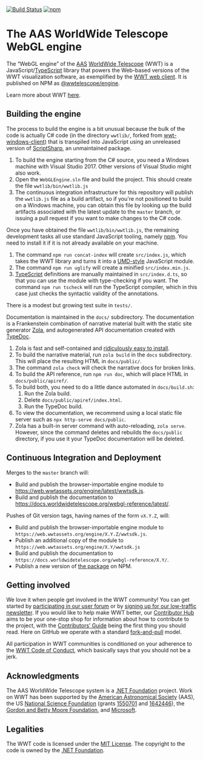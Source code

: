 [![Build Status](https://dev.azure.com/aasworldwidetelescope/WWT/_apis/build/status/WorldWideTelescope.wwt-webgl-engine?branchName=master)](https://dev.azure.com/aasworldwidetelescope/WWT/_build/latest?definitionId=3&branchName=master)
[![npm](https://img.shields.io/npm/v/@wwtelescope/engine)](https://www.npmjs.com/package/@wwtelescope/engine)

# The AAS WorldWide Telescope WebGL engine

The “WebGL engine” of the [AAS] [WorldWide Telescope][wwt-home] (WWT) is a
JavaScript/[TypeScript] library that powers the Web-based versions of the WWT
visualization software, as exemplified by the [WWT web client][webclient]. It is
published on NPM as [@wwtelescope/engine].

Learn more about WWT [here][wwt-home].

[AAS]: https://aas.org/
[TypeScript]: https://www.typescriptlang.org/
[wwt-home]: https://worldwidetelescope.org/home/
[webclient]: https://worldwidetelescope.org/webclient/
[@wwtelescope/engine]: https://www.npmjs.com/package/@wwtelescope/engine

## Building the engine

The process to build the engine is a bit unusual because the bulk of the code is
actually C# code (in the directory `wwtlib/`, forked from [wwt-windows-client])
that is transpiled into JavaScript using an unreleased version of [ScriptSharp],
an unmaintained package.

[wwt-windows-client]: https://github.com/WorldWideTelescope/wwt-windows-client
[ScriptSharp]: https://github.com/nikhilk/scriptsharp

1. To build the engine starting from the C# source, you need a Windows machine
   with Visual Studio 2017. Other versions of Visual Studio might also work.
1. Open the `WebGLEngine.sln` file and build the project. This should create
   the file `wwtlib/bin/wwtlib.js`
1. The continuous integration infrastructure for this repository will publish
   the `wwtlib.js` file as a build artifact, so if you're not positioned to
   build on a Windows machine, you can obtain this file by looking up the build
   artifacts associated with the latest update to the `master` branch, or
   issuing a pull request if you want to make changes to the C# code.

Once you have obtained the file `wwtlib/bin/wwtlib.js`, the remaining
development tasks all use standard JavaScript tooling, namely [npm]. You need to
install it if it is not already available on your machine.

[npm]: https://www.npmjs.com/get-npm

1. The command `npm run concat-index` will create `src/index.js`, which takes
   the WWT library and turns it into a [UMD-style] JavaScript module.
1. The command `npm run uglify` will create a minified `src/index.min.js`.
1. [TypeScript] definitions are manually maintained in `src/index.d.ts`, so that
   you can use the module with type-checking if you want. The command `npm run
   tscheck` will run the TypeScript compiler, which in this case just checks the
   syntactic validity of the annotations.

[UMD-style]: https://github.com/umdjs/umd

There is a modest but growing test suite in `tests/`.

Documentation is maintained in the `docs/` subdirectory. The documentation is a
Frankenstein combination of narrative material built with the static site
generator [Zola], and autogenerated API documentation created with [TypeDoc].

[Zola]: https://getzola.org/
[TypeDoc]: https://typedoc.org/

1. Zola is fast and self-contained and [ridiculously easy to
   install][install-zola].
1. To build the narrative material, run `zola build` in the `docs` subdirectory.
   This will place the resulting HTML in `docs/public/`.
1. The command `zola check` will check the narrative docs for broken links.
1. To build the API reference, run `npm run doc`, which will place HTML in
   `docs/public/apiref/`.
1. To build both, you need to do a little dance automated in `docs/build.sh`:
   1. Run the Zola build.
   1. Delete `docs/public/apiref/index.html`.
   1. Run the TypeDoc build.
1. To view the documentation, we recommend using a local static file server such
   as `npx http-serve docs/public`.
1. Zola has a built-in server command with auto-reloading, `zola serve`.
   However, since the command deletes and rebuilds the `docs/public` directory,
   if you use it your TypeDoc documentation will be deleted.

[install-zola]: https://www.getzola.org/documentation/getting-started/installation/


## Continuous Integration and Deployment

Merges to the `master` branch will:

- Build and publish the browser-importable engine module to
  <https://web.wwtassets.org/engine/latest/wwtsdk.js>.
- Build and publish the documentation to
  <https://docs.worldwidetelescope.org/webgl-reference/latest/>.

Pushes of Git version tags, having names of the form `vX.Y.Z`, will:

- Build and publish the browser-importable engine module to
  `https://web.wwtassets.org/engine/X.Y.Z/wwtsdk.js`.
- Publish an additional copy of the module to
  `https://web.wwtassets.org/engine/X.Y/wwtsdk.js`
- Build and publish the documentation to
  `https://docs.worldwidetelescope.org/webgl-reference/X.Y/`.
- Publish a new version of [the package][@wwtelescope/engine] on NPM.


## Getting involved

We love it when people get involved in the WWT community! You can get started
by [participating in our user forum] or by
[signing up for our low-traffic newsletter]. If you would like to help make
WWT better, our [Contributor Hub] aims to be your one-stop shop for
information about how to contribute to the project, with the
[Contributors’ Guide] being the first thing you should read. Here on GitHub we
operate with a standard [fork-and-pull] model.

[participating in our user forum]: https://wwt-forum.org/
[signing up for our low-traffic newsletter]: https://bit.ly/wwt-signup
[Contributor Hub]: https://worldwidetelescope.github.io/
[Contributors’ Guide]: https://worldwidetelescope.github.io/contributing/
[fork-and-pull]: https://help.github.com/en/articles/about-collaborative-development-models

All participation in WWT communities is conditioned on your adherence to the
[WWT Code of Conduct], which basically says that you should not be a jerk.

[WWT Code of Conduct]: https://worldwidetelescope.github.io/code-of-conduct/


## Acknowledgments

The AAS WorldWide Telescope system is a [.NET Foundation] project. Work on WWT
has been supported by the [American Astronomical Society] (AAS), the US
[National Science Foundation] (grants [1550701] and [1642446]), the [Gordon
and Betty Moore Foundation], and [Microsoft].

[American Astronomical Society]: https://aas.org/
[.NET Foundation]: https://dotnetfoundation.org/
[National Science Foundation]: https://www.nsf.gov/
[1550701]: https://www.nsf.gov/awardsearch/showAward?AWD_ID=1550701
[1642446]: https://www.nsf.gov/awardsearch/showAward?AWD_ID=1642446
[Gordon and Betty Moore Foundation]: https://www.moore.org/
[Microsoft]: https://www.microsoft.com/


## Legalities

The WWT code is licensed under the [MIT License]. The copyright to the code is
owned by the [.NET Foundation].

[MIT License]: https://opensource.org/licenses/MIT
